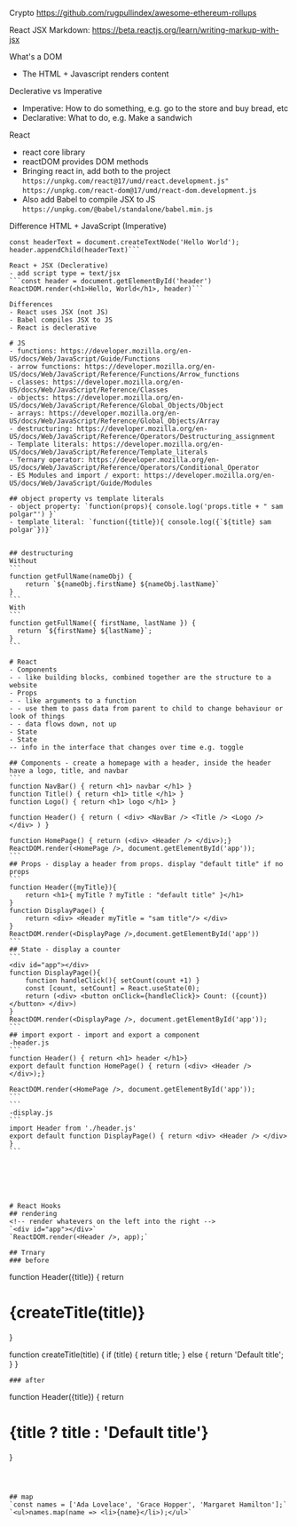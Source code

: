 Crypto
https://github.com/rugpullindex/awesome-ethereum-rollups

React
JSX Markdown: https://beta.reactjs.org/learn/writing-markup-with-jsx

What's a DOM

- The HTML + Javascript renders content

Declerative vs Imperative

- Imperative: How to do something, e.g. go to the store and buy bread, etc
- Declarative: What to do, e.g. Make a sandwich

React

- react core library
- reactDOM provides DOM methods
- Bringing react in, add both to the project
  `https://unpkg.com/react@17/umd/react.development.js"`
  `https://unpkg.com/react-dom@17/umd/react-dom.development.js`
- Also add Babel to compile JSX to JS
  `https://unpkg.com/@babel/standalone/babel.min.js`

Difference
HTML + JavaScript (Imperative)

````const header = document.createElement('h1')
const headerText = document.createTextNode('Hello World');
header.appendChild(headerText)```

React + JSX (Declerative)
- add script type = text/jsx
```const header = document.getElementById('header')
ReactDOM.render(<h1>Hello, World</h1>, header)```

Differences
- React uses JSX (not JS)
- Babel compiles JSX to JS
- React is declerative

# JS
- functions: https://developer.mozilla.org/en-US/docs/Web/JavaScript/Guide/Functions
- arrow functions: https://developer.mozilla.org/en-US/docs/Web/JavaScript/Reference/Functions/Arrow_functions
- classes: https://developer.mozilla.org/en-US/docs/Web/JavaScript/Reference/Classes
- objects: https://developer.mozilla.org/en-US/docs/Web/JavaScript/Reference/Global_Objects/Object
- arrays: https://developer.mozilla.org/en-US/docs/Web/JavaScript/Reference/Global_Objects/Array
- destructuring: https://developer.mozilla.org/en-US/docs/Web/JavaScript/Reference/Operators/Destructuring_assignment
- Template literals: https://developer.mozilla.org/en-US/docs/Web/JavaScript/Reference/Template_literals
- Ternary operator: https://developer.mozilla.org/en-US/docs/Web/JavaScript/Reference/Operators/Conditional_Operator
- ES Modules and import / export: https://developer.mozilla.org/en-US/docs/Web/JavaScript/Guide/Modules

## object property vs template literals
- object property: `function(props){ console.log('props.title + " sam polgar"') }`
- template literal: `function({title}){ console.log({`${title} sam polgar`})}` 


## destructuring
Without
```
function getFullName(nameObj) {
    return `${nameObj.firstName} ${nameObj.lastName}`
}
```
With
```
function getFullName({ firstName, lastName }) {
  return `${firstName} ${lastName}`;
}
```    

# React
- Components
- - like building blocks, combined together are the structure to a website
- Props
- - like arguments to a function
- - use them to pass data from parent to child to change behaviour or look of things
- - data flows down, not up
- State
- State
-- info in the interface that changes over time e.g. toggle

## Components - create a homepage with a header, inside the header have a logo, title, and navbar
```
function NavBar() { return <h1> navbar </h1> }
function Title() { return <h1> title </h1> }
function Logo() { return <h1> logo </h1> }

function Header() { return ( <div> <NavBar /> <Title /> <Logo /> </div> ) }

function HomePage() { return (<div> <Header /> </div>);}
ReactDOM.render(<HomePage />, document.getElementById('app'));
```
## Props - display a header from props. display "default title" if no props
```
function Header({myTitle}){
    return <h1>{ myTitle ? myTitle : "default title" }</h1>
}
function DisplayPage() {
    return <div> <Header myTitle = "sam title"/> </div>
}
ReactDOM.render(<DisplayPage />,document.getElementById('app'))
```
## State - display a counter
```
<div id="app"></div>
function DisplayPage(){
    function handleClick(){ setCount(count +1) }
    const [count, setCount] = React.useState(0);
    return (<div> <button onClick={handleClick}> Count: ({count})</button> </div>)
}
ReactDOM.render(<DisplayPage />, document.getElementById('app'));
```
## import export - import and export a component
-header.js
```
function Header() { return <h1> header </h1>}
export default function HomePage() { return (<div> <Header /> </div>);}

ReactDOM.render(<HomePage />, document.getElementById('app'));
```
```
-display.js
```
import Header from './header.js'
export default function DisplayPage() { return <div> <Header /> </div> }
```






# React Hooks
## rendering
<!-- render whatevers on the left into the right -->
`<div id="app"></div>`
`ReactDOM.render(<Header />, app);`

## Trnary
### before
````

function Header({title}) {
return <h1>{createTitle(title)}</h1>
}

function createTitle(title) {
if (title) {
return title;
} else {
return 'Default title';
}
}

```
### after
```

function Header({title}) {
return <h1>{title ? title : 'Default title'}</h1>
}

```



## map
`const names = ['Ada Lovelace', 'Grace Hopper', 'Margaret Hamilton'];`
`<ul>names.map(name => <li>{name}</li>);</ul>`
```